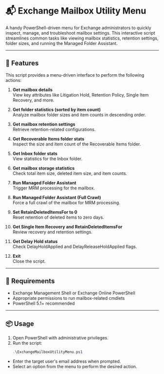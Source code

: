 # 📬 Exchange Mailbox Utility Menu

A handy PowerShell-driven menu for Exchange administrators to quickly inspect, manage, and troubleshoot mailbox settings. This interactive script streamlines common tasks like viewing mailbox statistics, retention settings, folder sizes, and running the Managed Folder Assistant.

---

## 🚀 Features

This script provides a menu-driven interface to perform the following actions:

1. **Get mailbox details**  
   View key attributes like Litigation Hold, Retention Policy, Single Item Recovery, and more.

2. **Get folder statistics (sorted by item count)**  
   Analyze mailbox folder sizes and item counts in descending order.

3. **Get mailbox retention settings**  
   Retrieve retention-related configurations.

4. **Get Recoverable Items folder stats**  
   Inspect the size and item count of the Recoverable Items folder.

5. **Get Inbox folder stats**  
   View statistics for the Inbox folder.

6. **Get mailbox storage statistics**  
   Check total item size, deleted item size, and item counts.

7. **Run Managed Folder Assistant**  
   Trigger MRM processing for the mailbox.

8. **Run Managed Folder Assistant (Full Crawl)**  
   Force a full crawl of the mailbox for MRM processing.

9. **Set RetainDeletedItemsFor to 0**  
   Reset retention of deleted items to zero days.

10. **Get Single Item Recovery and RetainDeletedItemsFor**  
    Review recovery and retention settings.

11. **Get Delay Hold status**  
    Check DelayHoldApplied and DelayReleaseHoldApplied flags.

0. **Exit**  
   Close the script.

---

## 🧰 Requirements

- Exchange Management Shell or Exchange Online PowerShell
- Appropriate permissions to run mailbox-related cmdlets
- PowerShell 5.1+ recommended

---

## 📦 Usage

1. Open PowerShell with administrative privileges.
2. Run the script:
   ```powershell
   .\ExchangeMailboxUtilityMenu.ps1
   
- Enter the target user's email address when prompted.
- Select an option from the menu to perform the desired action.

